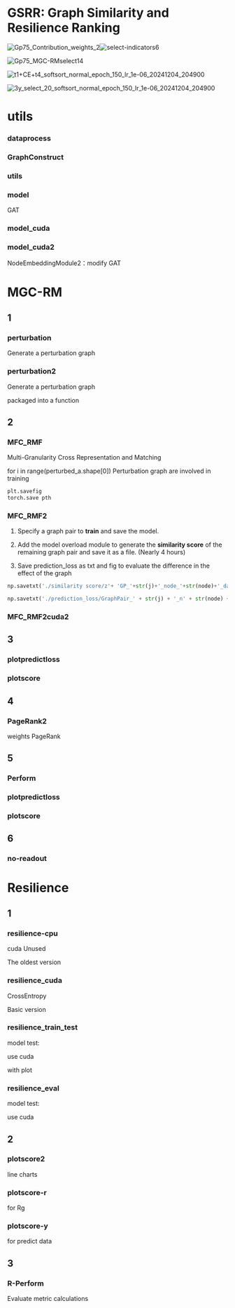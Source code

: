 # GSRR: Graph Similarity and Resilience Ranking

![Gp75_Contribution_weights_2](https://github.com/shanshili/GSRR/blob/855eee837c98962f57efd8bce4fb8e3251ae6936/readme.assets/Gp75_Contribution_weights_2.svg)![select-indicators6](https://github.com/shanshili/GSRR/blob/855eee837c98962f57efd8bce4fb8e3251ae6936/readme.assets/select-indicators6.svg)

![Gp75_MGC-RMselect14](https://github.com/shanshili/GSRR/blob/855eee837c98962f57efd8bce4fb8e3251ae6936/readme.assets/Gp75_MGC-RMselect14.svg)

![t1+CE+t4_softsort_normal_epoch_150_lr_1e-06_20241204_204900](https://github.com/shanshili/GSRR/blob/855eee837c98962f57efd8bce4fb8e3251ae6936/readme.assets/t1%2BCE%2Bt4_softsort_normal_epoch_150_lr_1e-06_20241204_204900.svg)

![3y_select_20_softsort_normal_epoch_150_lr_1e-06_20241204_204900](https://github.com/shanshili/GSRR/blob/855eee837c98962f57efd8bce4fb8e3251ae6936/readme.assets/3y_select_20_softsort_normal_epoch_150_lr_1e-06_20241204_204900.svg)



# utils

### dataprocess

### GraphConstruct

### utils

### model

GAT

### model_cuda

### model_cuda2

NodeEmbeddingModule2：modify GAT





# MGC-RM



## 1

### perturbation

Generate a perturbation graph

### perturbation2

Generate a perturbation graph

packaged into a function

## 2

### MFC_RMF

Multi-Granularity Cross Representation and Matching

for i in range(perturbed_a.shape[0]) Perturbation graph are involved in training

```python
plt.savefig
torch.save pth
```

### MFC_RMF2

1. Specify a graph pair to **train** and save the model. 

2. Add the model overload module to generate the **similarity score** of the remaining graph pair and save it as a file. (Nearly 4 hours)
3. Save prediction_loss as txt and fig to evaluate the difference in the effect of the graph

```python
np.savetxt('./similarity score/z'+ 'GP_'+str(j)+'_node_'+str(node)+'_data_'+str(data_num)+'model_'+str(formatted_time)+'.txt', z_p)

np.savetxt('./prediction_loss/GraphPair_' + str(j) + '_n' + str(node) + '_d' + str(data_num) + '_Prediction_Loss_epoch_' + str(args.max_epoch) + '_lr_' + str(args.lr) + '_' + str(formatted_time) +'.txt', loss_history2)
```

### MFC_RMF2cuda2

## 3

### plotpredictloss

### plotscore

## 4

### PageRank2

weights PageRank

## 5

### Perform

### plotpredictloss

### plotscore

## 6

### no-readout





# Resilience

## 1

### resilience-cpu

cuda Unused

The oldest version

### resilience_cuda

CrossEntropy

Basic version

### resilience_train_test

model test:

use cuda

with plot

### resilience_eval

model test:

use cuda

## 2

### plotscore2

line charts

### plotscore-r

for Rg

### plotscore-y

for predict data

## 3

### R-Perform

Evaluate metric calculations